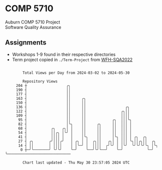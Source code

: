 # COMP 5710
Auburn COMP 5710 Project  
Software Quality Assurance

## Assignments
- Workshops 1-9 found in their respective directories
- Term project copied in `./Term-Project` from [WFH-SQA2022](https://github.com/wumphlett/WFH-SQA2022-AUBURN)

```

        Total Views per Day from 2024-03-02 to 2024-05-30

        Repository Views
     204 ┼                  ╭╮
     190 ┤                  ││
     177 ┤                  ││
     163 ┤                  ││     ╭╮
     150 ┤                  ││     ││
     136 ┤                  ││     ││                  ╭╮
     122 ┤                  ││     ││                ╭╮││
     109 ┤                  ││     ││                ││││
      95 ┤                  ││     ││            ╭╮  │││╰╮
      82 ┤                  │╰╮    ││     ╭╮     ││  │││ │
      68 ┤           ╭╮   ╭╮│ │    ││     ││     ││  │││ │
      54 ┤           ││╭╮ │╰╯ │    ││     ││     ││  │││ │
      41 ┤           ││││ │   │    │╰╮    ││     │╰╮ │││ │ ╭╮  ╭╮
      27 ┤ ╭╮       ╭╯│││╭╯   │ ╭╮ │ │  ╭╮││   ╭╮│ │ │││ ╰╮││╭╮││  ╭╮
      14 ┤ ││       │ ││││    │ │╰─╯ │  ││││  ╭╯╰╯ │ │╰╯  ╰╯╰╯╰╯╰╮ │╰╮
       0 ┼─╯╰───────╯ ╰╯╰╯    ╰─╯    ╰──╯╰╯╰──╯    ╰─╯           ╰─╯ ╰─────────────────────────────

        Chart last updated - Thu May 30 23:57:05 2024 UTC
        
```
